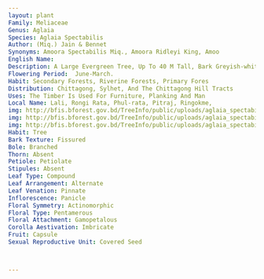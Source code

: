 ```yaml
---
layout: plant
Family: Meliaceae
Genus: Aglaia
Species: Aglaia Spectabilis
Author: (Miq.) Jain & Bennet
Synonyms: Amoora Spectabilis Miq., Amoora Ridleyi King, Amoo
English Name: 
Description: A Large Evergreen Tree, Up To 40 M Tall, Bark Greyish-white, Pale Yellowish-brown Or Brown, Inner Bark Pink, Reddish-orange Or Brown, Latex White, Branches Ascending. Twig Stout, Sometimes More Than 1 Cm In Diameter, Densely Covered With Reddish-brown Or Pale Brown Stellate Hairs Or Scales, Or Peltate Scales With Fimbriate Margin. Leaves Imparipinnate In Dense Spirals, The Leaf Bases Almost Overlapping, 50-135 Ã— 28-70 Cm, Petioles 12-22 Cm Long, Flattened On The Adaxial Side, Leaflets L0-21, 8-40 Ã— 2.5-12.5 Cm, Coriaceous, Acuminate At The Apex, Rounded At The Base, Upper Surface Rugulose And Sometimes Pitted, Lower Surface Pitted, With Few To Numerous Pale Brown Or Reddish-brown Stellate Hairs And Scales On The Midrib, Secondary Veins 9-19 On Each Side Of The Midvein, Occasionally Densely Covered With Stellate Hairs, Reticulation Subprominent On Lower Surface, Petiolules 8-20 Mm Long. Inflorescence Up To 50 Cm Long, Peduncles Up To 18 Cm Long. Male Flowers 2-5 Ã— 2-3 Mm, Female Flowers Up To 7 Ã— 6 Mm, Pedicels Up To 3 Mm Long, With Stellate Hairs. Calyx Obtusely 3-lobed, Minute, Lepidote-stellate. Petals 3, Free, Orbicular, Concave, C 2 Mm Long, Tomentose. Staminal Tube Slightly Shorter Than The Corolla, Cup-shaped, Anthers 6-10, Slightly Exserted, Sometimes With A Few Simple Or Forked Hairs. Ovary 3-celled, Depressed, Pyramidal, Styles Very Short Or Absent, Stigmas 3-lobed, Purple. Fruit A Capsule, 6-9 Ã— 5.5-9.0 Cm, Subglobose Or Pyriform, Brown, Red Or Yellow, Covered With Reddish-brown Or Pale Yellowish-brown Stellate Hairs, Pericarp Up To 1 Cm Thick, With White Latex, Valves 3-4, 1-seeded. Seeds 3.5-5.0 Ã— 2.0-2.7 Cm, Aril Entire, With A Red, Orange-red, Yellow Or White Skin.
Flowering Period:  June-March.
Habit: Secondary Forests, Riverine Forests, Primary Fores
Distribution: Chittagong, Sylhet, And The Chittagong Hill Tracts
Uses: The Timber Is Used For Furniture, Planking And Man
Local Name: Lali, Rongi Rata, Phul-rata, Pitraj, Ringokme, 
img: http://bfis.bforest.gov.bd/TreeInfo/public/uploads/aglaia_spectabilis.JPG
img: http://bfis.bforest.gov.bd/TreeInfo/public/uploads/aglaia_spectabilis1.JPG
img: http://bfis.bforest.gov.bd/TreeInfo/public/uploads/aglaia_spectabilis2.jpg
Habit: Tree
Bark Texture: Fissured
Bole: Branched
Thorn: Absent
Petiole: Petiolate
Stipules: Absent
Leaf Type: Compound
Leaf Arrangement: Alternate
Leaf Venation: Pinnate
Inflorescence: Panicle
Floral Symmetry: Actinomorphic
Floral Type: Pentamerous
Floral Attachment: Gamopetalous
Corolla Aestivation: Imbricate
Fruit: Capsule
Sexual Reproductive Unit: Covered Seed



---
```


